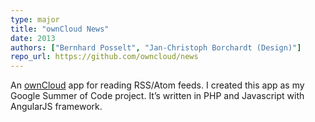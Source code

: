 ```yaml
---
type: major
title: "ownCloud News"
date: 2013
authors: ["Bernhard Posselt", "Jan-Christoph Borchardt (Design)"]
repo_url: https://github.com/owncloud/news
---
```


An [ownCloud](https://owncloud.org) app for reading RSS/Atom feeds.
I created this app as my Google Summer of Code project. 
It’s written in PHP and Javascript with AngularJS framework. 

